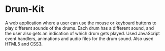 # Drum-Kit
A web application where a user can use the mouse or keyboard buttons to play different sounds of the drums. Each drum has a different sound, and the user also gets an indication of which drum gets played. Used JavaScript event handlers, animations and audio files for the drum sound. Also used HTML5 and CSS3.
